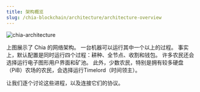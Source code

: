 ```yaml
---
title: 架构概览
slug: /chia-blockchain/architecture/architecture-overview
---
```


![chia-architecture](/img/chia-network-architecture.png)

上图展示了 Chia 的网络架构。 一台机器可以运行其中一个以上的过程。 事实上，默认配置是同时运行四个过程：耕种、全节点、收割和钱包。 许多农民还会选择运行电子图形用户界面和矿池。 此外，少数农民，特别是拥有较多硬盘（PiB）农场的农民，会选择运行Timelord（时间领主）。

让我们逐个讨论这些进程，以及连接它们的协议。
